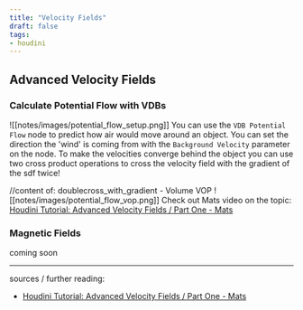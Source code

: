 ```yaml
---
title: "Velocity Fields"
draft: false
tags:
- houdini
---
```


## Advanced Velocity Fields

### Calculate Potential Flow with VDBs

![[notes/images/potential_flow_setup.png]]
You can use the `VDB Potential Flow` node to predict how air would move around an object. You can set the direction the 'wind' is coming from with the `Background Velocity` parameter on the node. To make the velocities converge behind the object you can use two cross product operations to cross the velocity field with the gradient of the sdf twice! 

//content of: doublecross_with_gradient - Volume VOP
![[notes/images/potential_flow_vop.png]]
Check out Mats video on the topic: [Houdini Tutorial: Advanced Velocity Fields / Part One - Mats](https://www.youtube.com/watch?v=K0cNvpXujmk)

### Magnetic Fields

coming soon

---

sources / further reading:
- [Houdini Tutorial: Advanced Velocity Fields / Part One - Mats](https://www.youtube.com/watch?v=K0cNvpXujmk)

